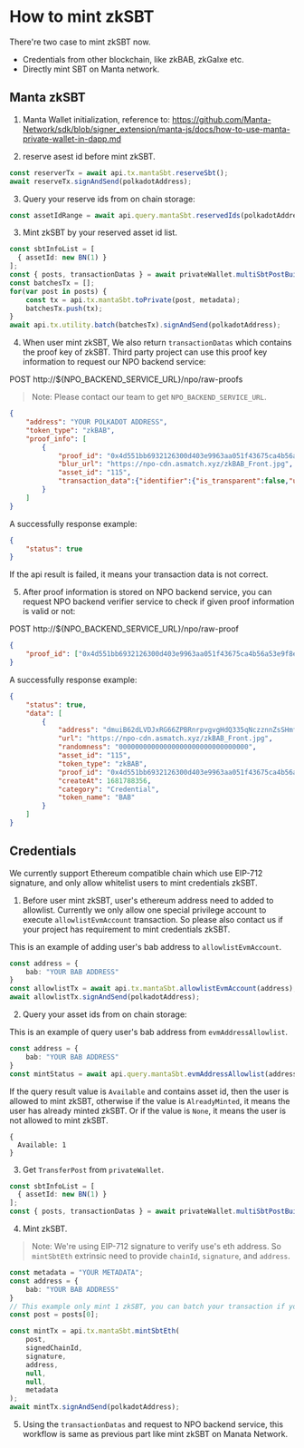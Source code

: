 # How to mint zkSBT

There're two case to mint zkSBT now.
- Credentials from other blockchain, like zkBAB, zkGalxe etc.
- Directly mint SBT on Manta network.

## Manta zkSBT

1. Manta Wallet initialization, reference to: https://github.com/Manta-Network/sdk/blob/signer_extension/manta-js/docs/how-to-use-manta-private-wallet-in-dapp.md

2. reserve asest id before mint zkSBT.

```typescript
const reserverTx = await api.tx.mantaSbt.reserveSbt();
await reserveTx.signAndSend(polkadotAddress);
```

3. Query your reserve ids from on chain storage:

```typescript
const assetIdRange = await api.query.mantaSbt.reservedIds(polkadotAddress);
```

3. Mint zkSBT by your reserved asset id list.

``` typescript
const sbtInfoList = [
  { assetId: new BN(1) }
];
const { posts, transactionDatas } = await privateWallet.multiSbtPostBuild(sbtInfoList);
const batchesTx = [];
for(var post in posts) {
    const tx = api.tx.mantaSbt.toPrivate(post, metadata);
    batchesTx.push(tx);
}
await api.tx.utility.batch(batchesTx).signAndSend(polkadotAddress);
```

4. When user mint zkSBT, We also return `transactionDatas` which contains the proof key of zkSBT. Third party project can use this proof key information to request our NPO backend service:

POST http://${NPO_BACKEND_SERVICE_URL}/npo/raw-proofs

> Note: Please contact our team to get `NPO_BACKEND_SERVICE_URL`.

```json
{
    "address": "YOUR POLKADOT ADDRESS",
    "token_type": "zkBAB",
    "proof_info": [
        {
            "proof_id": "0x4d551bb6932126300d403e9963aa051f43675ca4b56a53e9f8e3e84783440726",
            "blur_url": "https://npo-cdn.asmatch.xyz/zkBAB_Front.jpg",
            "asset_id": "115",
            "transaction_data":{"identifier":{"is_transparent":false,"utxo_commitment_randomness":[37,234,109,248,115,209,84,18,147,191,117,149,49,3,241,210,88,22,238,243,206,113,60,123,120,9,193,161,9,206,48,37]},"asset_info":{"id":[5,0,0,0,0,0,0,0,0,0,0,0,0,0,0,0,0,0,0,0,0,0,0,0,0,0,0,0,0,0,0,0],"value":1},"zk_address":{"receiving_key":[80,174,139,214,69,21,2,245,8,21,248,250,162,236,202,190,196,158,75,11,217,235,212,191,19,227,146,27,160,205,8,130]}}
        }
    ]
}
```

A successfully response example:

```json
{
    "status": true
}
```

If the api result is failed, it means your transaction data is not correct.


5. After proof information is stored on NPO backend service, you can request NPO backend verifier service to check if given proof information is valid or not:

POST http://${NPO_BACKEND_SERVICE_URL}/npo/raw-proof

```json
{
    "proof_id": ["0x4d551bb6932126300d403e9963aa051f43675ca4b56a53e9f8e3e84783440726"]
}
```

A successfully response example:

```json
{
    "status": true,
    "data": [
        {
            "address": "dmuiB62dLVDJxRG66ZPBRnrpvgvgHdQ335qNczznnZsSHmfz1",
            "url": "https://npo-cdn.asmatch.xyz/zkBAB_Front.jpg",
            "randomness": "00000000000000000000000000000000",
            "asset_id": "115",
            "token_type": "zkBAB",
            "proof_id": "0x4d551bb6932126300d403e9963aa051f43675ca4b56a53e9f8e3e84783440726",
            "createAt": 1681788356,
            "category": "Credential",
            "token_name": "BAB"
        }
    ]
}
```

## Credentials

We currently support Ethereum compatible chain which use EIP-712 signature, and only allow whitelist users to mint credentials zkSBT.

1. Before user mint zkSBT, user's ethereum address need to added to allowlist. Currently we only allow one special privilege account to execute `allowlistEvmAccount` transaction. So please also contact us if your project has requirement to mint credentials zkSBT.

This is an example of adding user's bab address to `allowlistEvmAccount`.

```typescript
const address = {
    bab: "YOUR BAB ADDRESS"
}
const allowlistTx = await api.tx.mantaSbt.allowlistEvmAccount(address);
await allowlistTx.signAndSend(polkadotAddress);
```

2. Query your asset ids from on chain storage:

This is an example of query user's bab address from `evmAddressAllowlist`.

```typescript
const address = {
    bab: "YOUR BAB ADDRESS"
}
const mintStatus = await api.query.mantaSbt.evmAddressAllowlist(address);
```

If the query result value is `Available` and contains asset id, then the user is allowed to mint zkSBT, otherwise if the value is `AlreadyMinted`, it means the user has already minted zkSBT. Or if the value is `None`, it means the user is not allowed to mint zkSBT.

```
{
  Available: 1
}
```

3. Get `TransferPost` from `privateWallet`.

```typescript
const sbtInfoList = [
  { assetId: new BN(1) }
];
const { posts, transactionDatas } = await privateWallet.multiSbtPostBuild(sbtInfoList);
```

4. Mint zkSBT.

> Note: We're using EIP-712 signature to verify use's eth address. So `mintSbtEth` extrinsic need to provide `chainId`, `signature`, and `address`. 

```typescript
const metadata = "YOUR METADATA";
const address = {
    bab: "YOUR BAB ADDRESS"
}
// This example only mint 1 zkSBT, you can batch your transaction if you have multiple zkSBT to mint.
const post = posts[0];

const mintTx = api.tx.mantaSbt.mintSbtEth(
    post,
    signedChainId,
    signature,
    address,
    null,
    null,
    metadata
);
await mintTx.signAndSend(polkadotAddress);
```

5. Using the `transactionDatas` and request to NPO backend service, this workflow is same as previous part like mint zkSBT on Manata Network.